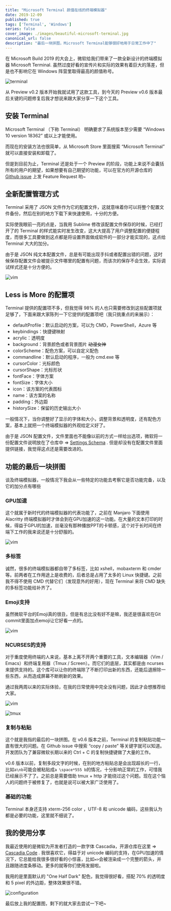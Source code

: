 ```yaml
---
title: "Microsoft Terminal 颜值在线的终端模拟器"
date: 2019-12-09
published: true
tags: ['Terminal', 'Windows']
series: false
cover_image: ./images/beautiful-microsoft-terminal.jpg
canonical_url: false
description: "最后一块拼图，Microsoft Terminal能够很好地用于日常工作中了"
---
```


在 Microsoft Build 2019 的大会上，微软给我们带来了一款全新设计的终端模拟器 Microsoft Terminal. 虽然过度好看的宣传片和实际的效果有着巨大的落差，但是也不影响它在 Windows 阵营里取得最高的颜值称号。

![terminal](http://wsine.cn-gd.ufileos.com/image/1746B559BC9685F1E4D9BFFF9F5F9EAC.png)

从 Preview v0.2 版本开始我就试用了这款工具，到今天的 Preview v0.6 版本最后关键的问题修复后我才想说来跟大家分享一下这个工具。

## 安装 Terminal

Microsoft Terminal （下称 Terminal） 明确要求了系统版本至少需要 “Windows 10 version 18362” 或以上才能使用。

而现在的安装方法也很简单，从 Microsoft Store 里面搜索 “Microsoft Terminal” 就可以直接安装和卸载了。

但是到目前为止，Terminal 还是处于一个 Preview 的阶段，功能上来说不会囊括所有的用户的期望，如果想要有自己期望的功能，可以在官方的开源仓库的 [Github issue](https://github.com/microsoft/terminal/issues) 上发 Feature Request 哟~

## 全新配置管理方式

Terminal 采用了 JSON 文件作为它的配置文件，这就意味着你可以将整个配置文件备份，然后在别的地方下载下来快速使用，十分的方便。

实际使我眼前一亮的点是，当我用 Sublime 修改该配置文件保存的时候，已经打开了的 Terminal 的样式能实时发生改变，这大大提高了用户调整配置的便捷程度，而很多工具要做到这点都是将设置界面做成软件的一部分才能实现的，这点给 Terminal 大大的加分。

由于是 JSON 纯文本配置文件，总是有可能出现手抖或者配置出错的问题，这时候保存配置文件会被提示文件哪里的配置有问题，而该次的保存不会生效，实际调试样式还是十分方便的。

![vim](http://wsine.cn-gd.ufileos.com/image/52104FB432B5BCF495FA7E7C056DBA6C.gif)

## Less is More 的配置项

Terminal 提供的配置项不多，但我觉得 98% 的人也只需要修改到这些配置项就足够了，下面来跟大家陈列一下它提供的配置项吧（我只挑重点的来展示）：

- defaultProfile：默认启动的方案，可以为 CMD，PowerShell，Azure 等
- keybindings：快捷键映射
- acrylic：透明度
- background：背景颜色或者背景图片 ~~动漫女神~~
- colorScheme：配色方案，可以自定义配色
- commandline：默认启动的程序，一般为 cmd.exe 等
- cursorColor：光标颜色
- cursorShape：光标形状
- fontFace：字体方案
- fontSize：字体大小
- icon：该方案的代表图标
- name：该方案的名称
- padding：外边距
- historySize：保留的历史输出大小

一般情况下，当你调整好了显示的字体和大小，调整背景和透明度，还有配色方案，基本上就把一个终端模拟器的外观给定义好了。

由于是 JSON 配置文件，文件里面也不能像以前的方式一样给出选项，微软将一份配置文件说明放在了仓库中 => [Settings Schema](https://github.com/microsoft/terminal/blob/master/doc/cascadia/SettingsSchema.md) . 但是却没有在配置文件里面提供链接，我觉得这点还是需要改进的。

## 功能的最后一块拼图

谈及终端模拟器，一般情况下我会从一些特定的功能去考察它是否功能完备，以及它的加分点有哪些

### GPU加速

这个就属于新时代的终端模拟器的代表功能了，之前在 Manjaro 下面使用 Alacritty 终端模拟器时才体会到在GPU加速的这一功能。在大量的文本打印的时候，得益于GPU的加速，丝毫没有那种播放PPT的卡顿感，这个对于长时间在终端下工作的我来说还是十分舒服的。

![vim](http://wsine.cn-gd.ufileos.com/image/CC87571D29A2461C0502CF5A3C9268A9.gif)

### 多标签

诚然，很多的终端模拟器都自带了多标签，比如 xshell，mobaxterm 和 cmder 等。前两者在工作用途上是收费的，后者总是占用了太多的 Linux 快捷键。之前我不得不使用 CMD 代替它们（发现意外的好用），现在 Terminal 来将 CMD 缺失的多标签功能给补齐了。

### Emoji支持

虽然微软平台的Emoji真的很丑，但是有总比没有好不是嘛，我还是很喜欢在Git commit里面加点emoji让它好看一点的。

![vim](http://wsine.cn-gd.ufileos.com/image/E56D8ABFB6EA3F8AF3782EC3B0DBFF0B.png)

### NCURSES的支持

对于重度使用终端的人来说，基本上离不开两个重要的工具，文本编辑器（Vim / Emacs）和终端复用器（Tmux / Screen）。而它们的底层，其实都是由 ncurses 来提供支持的。这个库可以让你的终端除了不断打印出新的东西，还能后退擦除一些东西，从而造成屏幕不断刷新的效果。

通过我两周以来的实际体验，在我的日常使用中完全没有问题，因此才会想推荐给大家。

![vim](http://wsine.cn-gd.ufileos.com/image/63A4C2739333EFDD11711E7F9D791BA8.png)

![tmux](http://wsine.cn-gd.ufileos.com/image/C85D32FC99D632208A9B029AAD6E2FB3.png)

### 复制与粘贴

这个就是我指的最后的一块拼图。在 v0.6 版本之前，Terminal 的复制粘贴功能一直有很大的问题。在 Github issue 中搜索 “copy / paste” 等关键字就可以知道。开发团队为了兼容微软长期以来的 Ctrl + C 的复制快捷键做了大量的工作。

v0.6 版本以前，复制多段文字的时候，在别的地方粘贴总是会出现超长的一行，比如`a\nb`可能会被粘贴成`a \space*555 b`的情况，十分影响正常的工作，可惜我已经展示不了了。之前总是需要借助 tmux + http 才能绕过这个问题。现在这个恼人的问题终于被修复了，也就是说可以被大家广泛使用了。

### 基础的功能

Terminal 本身还支持 xterm-256 color ，UTF-8 和 unicode 编码，这些我认为都是必要的功能，这里就不细说了。

## 我的使用分享

我最近使用的是微软为开发者打造的一款字体 Cascadia，开源仓库在这里 => [Cascadia Code](https://github.com/microsoft/cascadia-code/releases) . 我很喜欢它，得益于对 unicode 编码的支持，在GPU加速的情况下，它总能给我很多很好看的小惊喜，比如`=>`会被渲染成一个完整的箭头，并且跟随进度条移动。更多的就等你们使用发掘啦。

我用的是里面默认的 "One Half Dark" 配色，我觉得很好看，搭配 70% 的透明度和 5 pixel 的外边距，整体效果很不错。

![configuration](http://wsine.cn-gd.ufileos.com/image/8480A1CD36C62A350D33E5F09904EDAC.png)

最后放上我的配置图，剩下的就大家去尝试一下吧~
